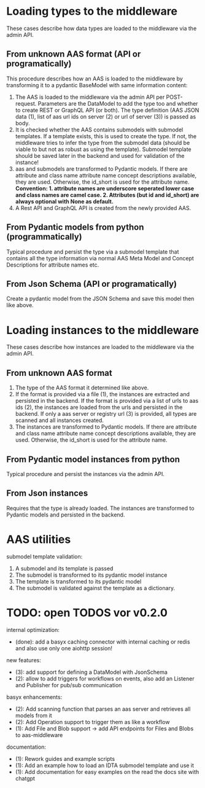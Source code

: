 
# Loading types to the middleware

These cases describe how data types are loaded to the middleware via the admin API. 

## From unknown AAS format (API or programatically)

This procedure describes how an AAS is loaded to the middleware by transforming it to a pydantic BaseModel with same information content:

1. The AAS is loaded to the middleware via the admin API per POST-request. Parameters are the DataModel to add the type too and whether to create REST or GraphQL API (or both). The type definition (AAS JSON data (1), list of aas url ids on server (2) or url of server (3)) is passed as body. 
2. It is checked whether the AAS contains submodels with submodel templates. If a template exists, this is used to create the type. If not, the middleware tries to infer the type from the submodel data (should be viable to but not as robust as using the template). Submodel template should be saved later in the backend and used for validation of the instance!
3. aas and submodels are transformed to Pydantic models. If there are attribute and class name attribute name concept descriptions available, they are used. Otherwise, the id_short is used for the attribute name. **Convention: 1. attribute names are underscore seperated lower case and class names are camel case. 2. Attributes (but id and id_short) are always optional with None as default.** 
4. A Rest API and GraphQL API is created from the newly provided AAS. 

## From Pydantic models from python (programmatically)

Typical procedure and persist the type via a submodel template that contains all the type information via normal AAS Meta Model and Concept Descriptions for attribute names etc. 

## From Json Schema (API or programatically)

Create a pydantic model from the JSON Schema and save this model then like above. 

# Loading instances to the middleware

These cases describe how instances are loaded to the middleware via the admin API.

## From unknown AAS format

1. The type of the AAS format it determined like above.
2. If the format is provided via a file (1), the instances are extracted and persisted in the backend. If the format is provided via a list of urls to aas ids (2), the instances are loaded from the urls and persisted in the backend. If only a aas server or registry url (3) is provided, all types are scanned and all instances created. 
3. The instances are transformed to Pydantic models. If there are attribute and class name attribute name concept descriptions available, they are used. Otherwise, the id_short is used for the attribute name. 

## From Pydantic model instances from python

Typical procedure and persist the instances via the admin API.

## From Json instances

Requires that the type is already loaded. The instances are transformed to Pydantic models and persisted in the backend. 

# AAS utilities

submodel template validation: 
1. A submodel and its template is passed
2. The submodel is transformed to its pydantic model instance
3. The template is transformed to its pydantic model
4. The submodel is validated against the template as a dictionary.





# TODO: open TODOS vor v0.2.0

internal optimization:
- (done): add a basyx caching connector with internal caching or redis and also use only one aiohttp session!

new features:
- (3): add support for defining a DataModel with JsonSchema
- (2): allow to add triggers for workflows on events, also add an Listener and Publisher for pub/sub communication

basyx enhancements:
- (2): Add scanning function that parses an aas server and retrieves all models from it
- (2): Add Operation support to trigger them as like a workflow
- (1): Add File and Blob support -> add API endpoints for Files and Blobs to aas-middleware

documentation:
- (1): Rework guides and example scripts
- (1): Add an example how to load an IDTA submodel template and use it
- (1): Add documentation for easy examples on the read the docs site with chatgpt